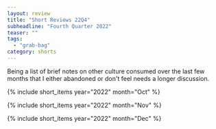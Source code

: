 ```yaml
---
layout: review
title: "Short Reviews 22Q4"
subheadline: "Fourth Quarter 2022"
teaser: ""
tags:
  - "grab-bag"
category: shorts
---
```


Being a list of brief notes on other culture consumed over the last few months that I either abandoned or don't feel needs a longer discussion.

{% include short_items year="2022" month="Oct" %}

{% include short_items year="2022" month="Nov" %}

{% include short_items year="2022" month="Dec" %}

